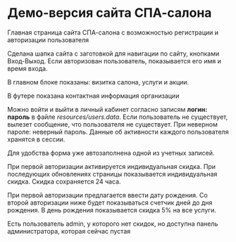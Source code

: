 # Демо-версия сайта СПА-салона

Главная страница сайта СПА-салона с возможностью регистрации и авторизации пользователя 

Сделана шапка сайта с заготовкой для навигации по сайту, кнопками Вход-Выход. 
Если авторизован пользователь, показывается его имя и время входа.

В главном блоке показаны: визитка салона, услуги и акции.

В футере показана контактная информация организации

Можно войти и выйти в личный кабинет согласно записям **логин: пароль** в файле *resources/users.data*.
Если пользователь не существует, вылезет сообщение, что пользователя не существует. При неверном пароле: неверный пароль.
Данные об активности каждого пользователя хранятся в сессии.

Для удобства форма уже автозаполнена одной из учетных записей.

При первой авторизации активируется индивидуальная скидка. При последующих обновлениях страницы показывается индивидуальная скидка. Скидка сохраняется 24 часа.

При первой авторизации предлагается ввести дату рождения. Со второй авторизации ниже будет показываться счетчик дней до дня рождения.
В день рождения показывается скидка 5% на все услуги.

Есть пользователь admin, у которого нет скидок, но доступна панель администратора, которая сейчас пустая





